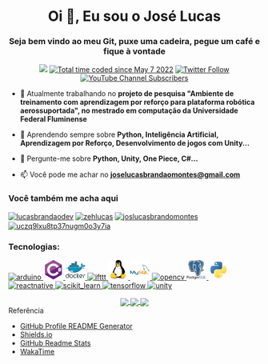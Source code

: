 <h1 align="center">Oi 👋, Eu sou o José Lucas</h1>
<h3 align="center">Seja bem vindo ao meu Git, puxe uma cadeira, pegue um café e fique à vontade</h3>

<div align="center">
    <img src="https://komarev.com/ghpvc/?username=zehlucas&label=Profile%20views&color=0e75b6&style=flat" />
    <a href="https://wakatime.com/@d1cce755-a209-4928-b225-db496aecbdb5"><img src="https://wakatime.com/badge/user/d1cce755-a209-4928-b225-db496aecbdb5.svg" alt="Total time coded since May 7 2022" /></a>
    <!<img alt="GitHub followers" src="https://img.shields.io/github/followers/zehlucas?style=social">
    <a href="https://twitter.com/lucasbrandaodev"><img alt="Twitter Follow" src="https://img.shields.io/twitter/follow/lucasbrandaodev?style=social"></a>
    <a href="https://www.youtube.com/channel/UCzq9lXu8TP37NuGm0o3Y7iA" ><img alt="YouTube Channel Subscribers" src="https://img.shields.io/youtube/channel/subscribers/UCzq9lXu8TP37NuGm0o3Y7iA?style=social"> </a>
    <!<img alt="YouTube Channel Views" src="https://img.shields.io/youtube/channel/views/UCzq9lXu8TP37NuGm0o3Y7iA?style=social">
</div>

- 🔭 Atualmente trabalhando no **projeto de pesquisa "Ambiente de treinamento com aprendizagem por reforço para plataforma robótica aerossuportada", no mestrado em computação da Universidade Federal Fluminense**

- 🌱 Aprendendo sempre sobre **Python, Inteligência Artificial, Aprendizagem por Reforço, Desenvolvimento de jogos com Unity...**

- 💬 Pergunte-me sobre **Python, Unity, One Piece, C#...**

- 📫 Você pode me achar no **joselucasbrandaomontes@gmail.com**

<h3 align="left">Você também me acha aqui</h3>
<p align="left">
<a href="https://twitter.com/lucasbrandaodev" target="blank"><img align="center" src="https://raw.githubusercontent.com/rahuldkjain/github-profile-readme-generator/master/src/images/icons/Social/twitter.svg" alt="lucasbrandaodev" height="30" width="40" /></a>
<a href="https://linkedin.com/in/zehlucas" target="blank"><img align="center" src="https://raw.githubusercontent.com/rahuldkjain/github-profile-readme-generator/master/src/images/icons/Social/linked-in-alt.svg" alt="zehlucas" height="30" width="40" /></a>
<a href="https://kaggle.com/joslucasbrandomontes" target="blank"><img align="center" src="https://raw.githubusercontent.com/rahuldkjain/github-profile-readme-generator/master/src/images/icons/Social/kaggle.svg" alt="joslucasbrandomontes" height="30" width="40" /></a>
<a href="https://www.youtube.com/c/uczq9lxu8tp37nugm0o3y7ia" target="blank"><img align="center" src="https://raw.githubusercontent.com/rahuldkjain/github-profile-readme-generator/master/src/images/icons/Social/youtube.svg" alt="uczq9lxu8tp37nugm0o3y7ia" height="30" width="40" /></a>
</p>

<h3 align="left">Tecnologias:</h3>
<p align="left"> <a href="https://www.arduino.cc/" target="_blank" rel="noreferrer"> <img src="https://cdn.worldvectorlogo.com/logos/arduino-1.svg" alt="arduino" width="40" height="40"/> </a> <a href="https://www.w3schools.com/cs/" target="_blank" rel="noreferrer"> <img src="https://raw.githubusercontent.com/devicons/devicon/master/icons/csharp/csharp-original.svg" alt="csharp" width="40" height="40"/> </a> <a href="https://www.docker.com/" target="_blank" rel="noreferrer"> <img src="https://raw.githubusercontent.com/devicons/devicon/master/icons/docker/docker-original-wordmark.svg" alt="docker" width="40" height="40"/> </a> <a href="https://ifttt.com/" target="_blank" rel="noreferrer"> <img src="https://www.vectorlogo.zone/logos/ifttt/ifttt-ar21.svg" alt="ifttt" width="40" height="40"/> </a> <a href="https://www.linux.org/" target="_blank" rel="noreferrer"> <img src="https://raw.githubusercontent.com/devicons/devicon/master/icons/linux/linux-original.svg" alt="linux" width="40" height="40"/> </a> <a href="https://www.mysql.com/" target="_blank" rel="noreferrer"> <img src="https://raw.githubusercontent.com/devicons/devicon/master/icons/mysql/mysql-original-wordmark.svg" alt="mysql" width="40" height="40"/> </a> <a href="https://opencv.org/" target="_blank" rel="noreferrer"> <img src="https://www.vectorlogo.zone/logos/opencv/opencv-icon.svg" alt="opencv" width="40" height="40"/> </a> <a href="https://www.postgresql.org" target="_blank" rel="noreferrer"> <img src="https://raw.githubusercontent.com/devicons/devicon/master/icons/postgresql/postgresql-original-wordmark.svg" alt="postgresql" width="40" height="40"/> </a> <a href="https://www.python.org" target="_blank" rel="noreferrer"> <img src="https://raw.githubusercontent.com/devicons/devicon/master/icons/python/python-original.svg" alt="python" width="40" height="40"/> </a> <a href="https://reactnative.dev/" target="_blank" rel="noreferrer"> <img src="https://reactnative.dev/img/header_logo.svg" alt="reactnative" width="40" height="40"/> </a> <a href="https://scikit-learn.org/" target="_blank" rel="noreferrer"> <img src="https://upload.wikimedia.org/wikipedia/commons/0/05/Scikit_learn_logo_small.svg" alt="scikit_learn" width="40" height="40"/> </a> <a href="https://www.tensorflow.org" target="_blank" rel="noreferrer"> <img src="https://www.vectorlogo.zone/logos/tensorflow/tensorflow-icon.svg" alt="tensorflow" width="40" height="40"/> </a> <a href="https://unity.com/" target="_blank" rel="noreferrer"> <img src="https://www.vectorlogo.zone/logos/unity3d/unity3d-icon.svg" alt="unity" width="40" height="40"/> </a> </p>

<div align="center">
  <a href="https://github.com/zehlucas/">
    <img height="100em" align="center" src="https://github-readme-stats.vercel.app/api?username=zehlucas&count_private=true&show_icons=true" />
    <img height="100em" align="center" src="https://github-readme-stats.vercel.app/api/top-langs/?username=zehlucas&count_private=true&show_icons=true&layout=compact" />
    <img height="100em" align="center" src="https://github-readme-stats.vercel.app/api/wakatime?username=d1cce755-a209-4928-b225-db496aecbdb5&layout=compact" />
  </a>
</div


## Referência

 - [GitHub Profile README Generator](https://rahuldkjain.github.io/gh-profile-readme-generator/)
 - [Shields.io](https://shields.io/)
 - [GitHub Readme Stats](https://github.com/anuraghazra/github-readme-stats)
 - [WakaTime](https://wakatime.com/@zehlucas)
